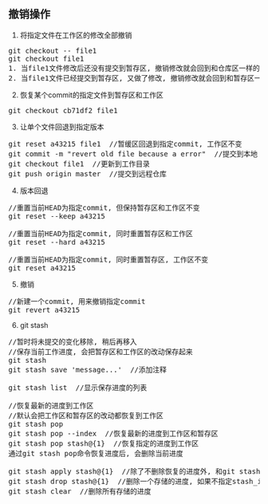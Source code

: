## 撤销操作

1. 将指定文件在工作区的修改全部撤销
<pre>
git checkout -- file1
git checkout file1
1. 当file1文件修改后还没有提交到暂存区, 撤销修改就会回到和仓库区一样的状态
2. 当file1文件已经提交到暂存区, 又做了修改, 撤销修改就会回到和暂存区一样的状态
</pre>

2. 恢复某个commit的指定文件到暂存区和工作区
<pre>
git checkout cb71df2 file1
</pre>

3. 让单个文件回退到指定版本
<pre>
git reset a43215 file1  //暂缓区回退到指定commit, 工作区不变
git commit -m "revert old file because a error"  //提交到本地
git checkout file1  //更新到工作目录
git push origin master  //提交到远程仓库
</pre>

4. 版本回退
<pre>
//重置当前HEAD为指定commit, 但保持暂存区和工作区不变
git reset --keep a43215

//重置当前HEAD为指定commit, 同时重置暂存区和工作区
git reset --hard a43215

//重置当前HEAD为指定commit, 同时重置暂存区, 工作区不变
git reset a43215
</pre>

5. 撤销
<pre>
//新建一个commit, 用来撤销指定commit
git revert a43215
</pre>

6. git stash
<pre>
//暂时将未提交的变化移除, 稍后再移入
//保存当前工作进度, 会把暂存区和工作区的改动保存起来
git stash
git stash save 'message...'  //添加注释

git stash list  //显示保存进度的列表

//恢复最新的进度到工作区
//默认会把工作区和暂存区的改动都恢复到工作区
git stash pop
git stash pop --index  //恢复最新的进度到工作区和暂存区
git stash pop stash@{1}  //恢复指定的进度到工作区
通过git stash pop命令恢复进度后, 会删除当前进度

git stash apply stash@{1}  //除了不删除恢复的进度外, 和git stash pop一样
git stash drop stash@{1}  //删除一个存储的进度, 如果不指定stash_id, 则删除最新的存储进度
git stash clear  //删除所有存储的进度
</pre>
